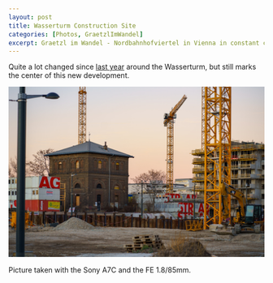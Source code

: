 ```yaml
---
layout: post
title: Wasserturm Construction Site
categories: [Photos, GraetzlImWandel]
excerpt: Graetzl im Wandel - Nordbahnhofviertel in Vienna in constant change
---
```


Quite a lot changed since [last year](../wasserturm_freie-mitte/) around the Wasserturm, but still marks the center of this new development.
 

!["Grätzl im Wandel" - Historic Wasserturm and Freie Mitte](../images/20220122/wasserturm.jpg)


Picture taken with the Sony A7C and the FE 1.8/85mm.
